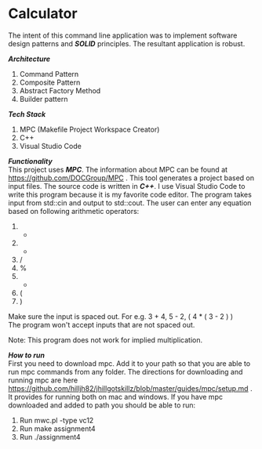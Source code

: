 # Calculator

The intent of this command line application was to implement software design patterns and ***SOLID*** principles. The resultant application is robust.

***Architecture***
1. Command Pattern
2. Composite Pattern 
3. Abstract Factory Method
4. Builder pattern

***Tech Stack***
1. MPC (Makefile Project Workspace Creator)
2. C++
3. Visual Studio Code

***Functionality***  
This project uses ***MPC***. The information about MPC can be found at https://github.com/DOCGroup/MPC . This tool generates a project based on input files. 
The source code is written in ***C++***. I use Visual Studio Code to write this program because it is my favorite code editor. The program takes input from std::cin and output to std::cout. The user can enter any equation based on following arithmetic operators:
1. +
2. -
3. /
4. %
5. *
6. (
7. ) 

Make sure the input is spaced out. For e.g. 3 + 4, 5 - 2, ( 4 * ( 3 - 2 ) )  
The program won't accept inputs that are not spaced out.   

Note: This program does not work for implied multiplication.


***How to run***  
First you need to download mpc. Add it to your path so that you are able to run mpc commands from any folder. The directions for downloading and running mpc are here https://github.com/hilljh82/jhillgotskillz/blob/master/guides/mpc/setup.md . It provides for running both on mac and windows.
If you have mpc downloaded and added to path you should be able to run:   
1. Run mwc.pl -type vc12  
2. Run make assignment4
3. Run ./assignment4


  
